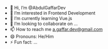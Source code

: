 - 👋 Hi, I’m @AbdulGaffarDev
- 👀 I’m interested in Frontend Development 
- 🌱 I’m currently learning Vue.js
- 💞️ I’m looking to collaborate on ...
- 📫 How to reach me a.gaffar.dev@gmail.com 
- 😄 Pronouns: He/Him
- ⚡ Fun fact: ...

<!---
AbdulGaffarDev/AbdulGaffarDev is a ✨ special ✨ repository because its `README.md` (this file) appears on your GitHub profile.
You can click the Preview link to take a look at your changes.
--->
